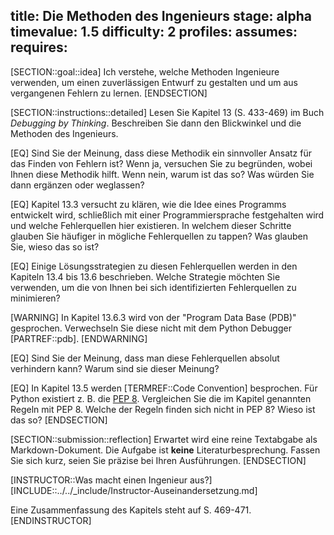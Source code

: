 title: Die Methoden des Ingenieurs
stage: alpha
timevalue: 1.5
difficulty: 2
profiles:
assumes:
requires:
---
[SECTION::goal::idea]
Ich verstehe, welche Methoden Ingenieure verwenden, um einen zuverlässigen Entwurf zu gestalten
und um aus vergangenen Fehlern zu lernen.
[ENDSECTION]

[SECTION::instructions::detailed]
Lesen Sie Kapitel 13 (S. 433-469) im Buch _Debugging by Thinking_. 
Beschreiben Sie dann den Blickwinkel und die Methoden des Ingenieurs.

[EQ] Sind Sie der Meinung, dass diese Methodik ein sinnvoller Ansatz für das Finden von Fehlern ist?
Wenn ja, versuchen Sie zu begründen, wobei Ihnen diese Methodik hilft.
Wenn nein, warum ist das so? 
Was würden Sie dann ergänzen oder weglassen?

[EQ] Kapitel 13.3 versucht zu klären, wie die Idee eines Programms entwickelt wird, 
schließlich mit einer Programmiersprache festgehalten wird 
und welche Fehlerquellen hier existieren.
In welchem dieser Schritte glauben Sie häufiger in mögliche Fehlerquellen zu tappen?
Was glauben Sie, wieso das so ist?

[EQ] Einige Lösungsstrategien zu diesen Fehlerquellen werden 
in den Kapiteln 13.4 bis 13.6 beschrieben.
Welche Strategie möchten Sie verwenden, um die von Ihnen 
bei sich identifizierten Fehlerquellen zu minimieren?

[WARNING]
In Kapitel 13.6.3 wird von der "Program Data Base (PDB)" gesprochen.
Verwechseln Sie diese nicht mit dem Python Debugger [PARTREF::pdb].
[ENDWARNING]

[EQ] Sind Sie der Meinung, dass man diese Fehlerquellen absolut verhindern kann?
Warum sind sie dieser Meinung?

[EQ] In Kapitel 13.5 werden [TERMREF::Code Convention] besprochen. 
Für Python existiert z. B. die [PEP 8](https://peps.python.org/pep-0008/).
Vergleichen Sie die im Kapitel genannten Regeln mit PEP 8.
Welche der Regeln finden sich nicht in PEP 8?
Wieso ist das so?
[ENDSECTION]

[SECTION::submission::reflection]
Erwartet wird eine reine Textabgabe als Markdown-Dokument.
Die Aufgabe ist **keine** Literaturbesprechung.
Fassen Sie sich kurz, seien Sie präzise bei Ihren Ausführungen.
[ENDSECTION]

[INSTRUCTOR::Was macht einen Ingenieur aus?]
[INCLUDE::../../_include/Instructor-Auseinandersetzung.md]

Eine Zusammenfassung des Kapitels steht auf S. 469-471.
[ENDINSTRUCTOR]